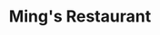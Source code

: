 ---
layout: place
title: "Ming's Restaurant"
permalink: /nevada/carson-city/ming-s-restaurant.html
stateAbbr: NV
stateName: Nevada
cityName: Carson City
seo:
  name: "Ming's Restaurant"
  type: Restaurant
  links: null
description: "Ming's Restaurant serves delicious sushi in Carson City, Nevada. Try fresh Japanese dishes for a great dining experience. "
place_id: ChIJh9yYhxSgmYAR3B5_YER2BFc
photos:
  - name: >-
      places/ChIJh9yYhxSgmYAR3B5_YER2BFc/photos/AeeoHcLUJFy1a_IKhRUFEFS_fZY_VQQymT5uT41oQfRr0HuCZcTDPUfUMQAoRNsewb65OmJ77_NMn_YxWk9_Eud8C-ubCWIJ2U_J_yOkn1W2fQzJo4Z1nOzzy4cj2j1DjlchTbkSLrtTcbsWNxHfSTcrY-fhESQpPg4O9plozNjDLptT4h7aD1L0znYLacZ8hfbft1_hNUzhiRRVJHTLqL_lSQsvtqNwZzdUYtufhHSrV5CZaXQCsDLvoif-aJCptkRqKVJiXDsfMRXNxxraY_EBUcZn9IKtrMwUoXxTh-6Z6HNcSq-5kJA6tAlsJwjA1aGt0_4cl9QriTXFUe8BJX-exlqeIenGZ43EknYLvrnINhe8H7aNqgoJk5kRLNyAiiUkp9Tz-PGQKcdCVE1SBsWLn2RwMQr9Ui-aWGK07UPqgTzmKlmB
    widthPx: 4160
    heightPx: 3120
    authorAttributions:
      - displayName: Bill Leaver
        uri: https://maps.google.com/maps/contrib/115439881218046737044
        photoUri: >-
          https://lh3.googleusercontent.com/a/ACg8ocLJ2Ebdz60SqN8PikfPs2GGnF14nzvQ0D4BBbD92gTysbgOzQ=s100-p-k-no-mo
    flagContentUri: >-
      https://www.google.com/local/imagery/report/?cb_client=maps_api_places.places_api&image_key=!1e10!2sCIHM0ogKEICAgICEjbuoxgE&hl=en-US
    googleMapsUri: >-
      https://www.google.com/maps/place//data=!3m4!1e2!3m2!1sCIHM0ogKEICAgICEjbuoxgE!2e10!4m2!3m1!1s0x8099a0148798dc87:0x57047644607f1edc
  - name: >-
      places/ChIJh9yYhxSgmYAR3B5_YER2BFc/photos/AeeoHcJ4szvPFfjeX5i5bPy2Tsu5EcZn7vWdc1j10n8jUyNmassQi-lqTmln34fGZaPn7mGm4t4xjBhF3Ne2IoYdhUa_6icDti44Sp4dAiVNoNQcopV3dk5fBjKUEHcqhULKjUNTZz_o2rW_suZAwMwV-EyA7ar__tgYr41P5DfxiaYvjjki22rE7SSBmOLqPU43gBiNjCD8Rn8z5kavuMu5MoQkrOr3s4BdAbBvkoV7Wi2yKMGQ-wxO1wcEeVJ_f5aax4yluTxyorrBoBTqxZxW9lt5eoPwXsgLSLUTPPU6deV_YAE58gYVtb_JBF_B2E_gvi1lGDLBYW4gFp1bjupPC6CqCbxtbvRgu2B_2GSPDKEnT18QZd4JNqa9UQB5wRJ9jUCXICQGdiulns5DebBcp-qkeyxpHtoXP0HzR-_bO__9HTZi
    widthPx: 4800
    heightPx: 2700
    authorAttributions:
      - displayName: Brad Christensen
        uri: https://maps.google.com/maps/contrib/103997494350718507189
        photoUri: >-
          https://lh3.googleusercontent.com/a/ACg8ocKub4eVmCtwbFGcK-qnCvr59KwDjn_C6lVoNhQIfSCVoGediQ=s100-p-k-no-mo
    flagContentUri: >-
      https://www.google.com/local/imagery/report/?cb_client=maps_api_places.places_api&image_key=!1e10!2sCIHM0ogKEICAgID4oNikogE&hl=en-US
    googleMapsUri: >-
      https://www.google.com/maps/place//data=!3m4!1e2!3m2!1sCIHM0ogKEICAgID4oNikogE!2e10!4m2!3m1!1s0x8099a0148798dc87:0x57047644607f1edc
  - name: >-
      places/ChIJh9yYhxSgmYAR3B5_YER2BFc/photos/AeeoHcKAVozwkgSDSxnIo6CnVSFgwAvUuL9_HLrj-_kdeAcV8ai1RUGVw5bWdYTnvlajGmI2Z5Ie2gxwlKuVrkybtkB8Y9f_19qtfsNAuAfDr5QzlHsRAWL8E8m3MO7-gDCYxjtXPWTMV859nRgtenY18ZnsstSTNxgGAm82NXzS1au-lxsvGg3rkPhNmtlU8wcIumyauw8AQsBOgFvzeeafT64N-7Xx_1RVq6cnG8PaeWznD4f02tbOeBVx_UClCTzK5UUxW7UEInYysE08KL02sc8l8S7LOGFWQW3S5ft8jtwSLLo1AICMZWJwKcXbLQ1SWQlWAu6rmX0Gl-j8fajOR8OEtd-ecF1v73CVqBi8VCxYdAeQ7Wo44E5OlPPpcEiKFjmEJ5qGrdS4cfIFvtSeSbav-yU_Hf2vX2_RtHlJL6QMnHtn
    widthPx: 4000
    heightPx: 3000
    authorAttributions:
      - displayName: Omar Lopez (Marejo)
        uri: https://maps.google.com/maps/contrib/113023338400922831762
        photoUri: >-
          https://lh3.googleusercontent.com/a-/ALV-UjVobTIYQuwyrq-Gnh_VToorieYAJ9qY5gNbtzSazmUcZcIdsTEE=s100-p-k-no-mo
    flagContentUri: >-
      https://www.google.com/local/imagery/report/?cb_client=maps_api_places.places_api&image_key=!1e10!2sCIHM0ogKEICAgICXlsDjkAE&hl=en-US
    googleMapsUri: >-
      https://www.google.com/maps/place//data=!3m4!1e2!3m2!1sCIHM0ogKEICAgICXlsDjkAE!2e10!4m2!3m1!1s0x8099a0148798dc87:0x57047644607f1edc
  - name: >-
      places/ChIJh9yYhxSgmYAR3B5_YER2BFc/photos/AeeoHcKFjruZkCuIdJTmG1uvJeBYGrn1Ulf2krNGsan_hR5hbNXDa63pj60vO7cb0_ja2dKJbnIknlapaHmKgrsvqMIvWCFal-HtGPqSLrvwZJx7PKj2qdNHLYzTOkag18nJ7XVGYidPJBGoKOcEZ0TCCpuloqelOQgN_yjxfknNxlSucAk6Qf3qaEKbC3EQom-h3fAHLBxlbJzAAwC8PQCXm46nM8tsghRy77c3DEQ2YEDACjKP2KH_JkbKJN4e2ro83v2PM2HBcrgmEJROHpN_SK6wkwne6tYq3cqJTVYRd6u_VqsjrAsyi7k6g_UvzgV2t7WDXgIaVdbQWYqHiLjcGkyhgC5-1SuWhRZULXxFmtxt57U-eLbupOfVochHHbmieY4EJVz7VcWqmkozkCxNv1QB4nZcgPxMhsGwRTgnAVVcEA
    widthPx: 4000
    heightPx: 3000
    authorAttributions:
      - displayName: Bruce T
        uri: https://maps.google.com/maps/contrib/111816861126806699658
        photoUri: >-
          https://lh3.googleusercontent.com/a-/ALV-UjWq6J5MFzLJjCCE0FJ9BkyJaqUDXw-UYiPTT1ko7bLFna4msdA=s100-p-k-no-mo
    flagContentUri: >-
      https://www.google.com/local/imagery/report/?cb_client=maps_api_places.places_api&image_key=!1e10!2sCIHM0ogKEICAgICpk5mmWg&hl=en-US
    googleMapsUri: >-
      https://www.google.com/maps/place//data=!3m4!1e2!3m2!1sCIHM0ogKEICAgICpk5mmWg!2e10!4m2!3m1!1s0x8099a0148798dc87:0x57047644607f1edc
  - name: >-
      places/ChIJh9yYhxSgmYAR3B5_YER2BFc/photos/AeeoHcL9R_ayoSk_CGuWcAObeQfQlGda0mFuw314T77pWnWuvaP_dkGlFtqsd8JkrsuOQHnGmDlgfPs9UlTcs9UVzHEpQumM8g0PdrfRNn5aqKatOlQHHvb6ZpnKk-BWI1lJEfnOEpe9o8DWM702_j7xRcM-FR0lDJQoPRKDrL_YTUYLsUOTEylGsu0ikHb1yagvT5k2oY4dtW_O3tELUXMEUApDVP3qHC6SciQT5cRyB2Hbk2MHengEk9mTxuYGP0yAslhy_6i_iFyah_9J7vHMf-Npr6KKpGATmY0T2WelDU0qpjF3iiikLKQ-4mdPI0gzZjQ__iqW_Tk2AzsaYBf1hWnrykP_koyiwEgvt3sLWLD7EwEkJy2-AxnifYaWLnjkwQCz0nfa-B1tuoRBEYwnK13XTSQ__Z1CF1kkF32tpzu7_cU
    widthPx: 1500
    heightPx: 1000
    authorAttributions:
      - displayName: J P
        uri: https://maps.google.com/maps/contrib/105720207713808488015
        photoUri: >-
          https://lh3.googleusercontent.com/a-/ALV-UjWlu0Ra_vTEgekZo0TMlZAG_c5qTqW6NjGrNj1PFpJSHOIldMnG=s100-p-k-no-mo
    flagContentUri: >-
      https://www.google.com/local/imagery/report/?cb_client=maps_api_places.places_api&image_key=!1e10!2sCIHM0ogKEICAgIC35uKh0AE&hl=en-US
    googleMapsUri: >-
      https://www.google.com/maps/place//data=!3m4!1e2!3m2!1sCIHM0ogKEICAgIC35uKh0AE!2e10!4m2!3m1!1s0x8099a0148798dc87:0x57047644607f1edc
  - name: >-
      places/ChIJh9yYhxSgmYAR3B5_YER2BFc/photos/AeeoHcLkmwOr8sZNSP3ExUBBD9X5TPImwlE1_beIBRO3jVgBdIs5Tcl_Lkqz4ciccF2Adryb_zPdeo5z3xO6aQFKYIZ29F_EPFxuZbQhqdiDwQg7QiCJOPyFp3ji7a7cMlcdU_J9mPavsL2IpdyFxPtcePqX6RcmYgn71ZGwZuuZJmgNKLBKd6i9mSOBZyq6945sOkpOjxjI3BBrYBGAAfp643oUshrOtzUHhX19pwpqwvfBR8FmFUF_AVGmjHWrWkpYe9_0OAJ4g9fIq0xtLV71cbNWNZKj4w7GUFbyI_XVTS7iEpZf8q-W2u3IeVbqmx0wfd2NNP7JPjZEtcg3TbQHewDnmecrr3r4ryuEP_ZPrRYwEDCy3Qt4gPiPvTrsZMMz5okWsHY_PWH0JTXAcyWEb-kFVi0rbG5rkqMaX-vsL-s9ABat
    widthPx: 3000
    heightPx: 4000
    authorAttributions:
      - displayName: Gary Jessup
        uri: https://maps.google.com/maps/contrib/106596080591813967869
        photoUri: >-
          https://lh3.googleusercontent.com/a-/ALV-UjW5Rw--SSHc1PRldIavDy0h1AHuDoN4etkNU_Wlw5yVAwJSGAtVVQ=s100-p-k-no-mo
    flagContentUri: >-
      https://www.google.com/local/imagery/report/?cb_client=maps_api_places.places_api&image_key=!1e10!2sCIHM0ogKEICAgIDBl9jL3AE&hl=en-US
    googleMapsUri: >-
      https://www.google.com/maps/place//data=!3m4!1e2!3m2!1sCIHM0ogKEICAgIDBl9jL3AE!2e10!4m2!3m1!1s0x8099a0148798dc87:0x57047644607f1edc
  - name: >-
      places/ChIJh9yYhxSgmYAR3B5_YER2BFc/photos/AeeoHcIpnUPnHjC7j_kt3AVrx-ZPPuKhE2kCv3uf2ZhvqDwlSKti_sbQopjzcgfv_L4K0tSYUbJKE4vIk50msXh2uQyqFx6UzCUzMgPFVEkDAT6_NdY6f9MVMrIpzad_mWGjCRcXjR8G5WafEp1fGXMsf6B4esTRWLraQ6JbUjIUbzST6Bb6mXC269VoOZoBM0UmGtMM4pKpz975VmON7Aj6dO-ruF9LBwUb5f72gIauKwX-_P1sIoc2H8kHx6sDwJWco7-KY3L21MxWnUqvpNQUutpNwYbNJlp-dpI75iM6rhC5auJzcRByYk2lXG9TUqR2jdKu1CoBg4w249U4l2XxEF89ooll5ADSqo3FQFBWNCfEc03ja2VkrgjMSdkPrf5J4wTI0KaHEPKB7G9YXVAZEYnoaEGUsSHj1i-FrzMpYjI
    widthPx: 4032
    heightPx: 3024
    authorAttributions:
      - displayName: Ngoc Tram Nguyen
        uri: https://maps.google.com/maps/contrib/113008704013382763326
        photoUri: >-
          https://lh3.googleusercontent.com/a-/ALV-UjXJyozxUsZCKEuP32B5VP8f-mqph3RFWeh4zFxHW26fMxnpZMez=s100-p-k-no-mo
    flagContentUri: >-
      https://www.google.com/local/imagery/report/?cb_client=maps_api_places.places_api&image_key=!1e10!2sCIHM0ogKEICAgIDHr5_sKQ&hl=en-US
    googleMapsUri: >-
      https://www.google.com/maps/place//data=!3m4!1e2!3m2!1sCIHM0ogKEICAgIDHr5_sKQ!2e10!4m2!3m1!1s0x8099a0148798dc87:0x57047644607f1edc
  - name: >-
      places/ChIJh9yYhxSgmYAR3B5_YER2BFc/photos/AeeoHcIEjmr5uMfdIH7u9QaZNTDspgqBa76f8WqYuElIiDn2jb87wq0JSWen7N3R0C-0aN2EOWBpgqJ1vaRtCKJEKyg5Fxb5ldNeNdLSB0jiyaa-EEKks-itKk282N-gReDUkoGhyS1UxJsrfOQaTvTbkzIGUrCt_dUmdQcFtChLTEGFYK8Jl8YZBWrPXmGOFWWDPC0UQhXGZ3lFI6TrXmsU5QDr7EUI-pE0PUTtdC16UwFaqfHFQkHIb0vIlOeORd9khNjBOA3X04WWu7W6uIiliwpcGj85UjPTN5aaO_hNkQeZ8IBKHoj0L8XCugNcjo1lBBxkHU-wHfYnC8MsTwPKBxtsaQqw0vYDAcKkznDHywqjlVXITNqmy08CELHDvtIGTrDbFOPw2JUjAhXFDKD7YCQbIn7TAPD-3Bx4cs_5JfxXFw
    widthPx: 3000
    heightPx: 4000
    authorAttributions:
      - displayName: Omar Lopez (Marejo)
        uri: https://maps.google.com/maps/contrib/113023338400922831762
        photoUri: >-
          https://lh3.googleusercontent.com/a-/ALV-UjVobTIYQuwyrq-Gnh_VToorieYAJ9qY5gNbtzSazmUcZcIdsTEE=s100-p-k-no-mo
    flagContentUri: >-
      https://www.google.com/local/imagery/report/?cb_client=maps_api_places.places_api&image_key=!1e10!2sCIHM0ogKEICAgICXlsDjMA&hl=en-US
    googleMapsUri: >-
      https://www.google.com/maps/place//data=!3m4!1e2!3m2!1sCIHM0ogKEICAgICXlsDjMA!2e10!4m2!3m1!1s0x8099a0148798dc87:0x57047644607f1edc
  - name: >-
      places/ChIJh9yYhxSgmYAR3B5_YER2BFc/photos/AeeoHcLTKPGzNHhNaBOqEquszXwCIdOqRoxMPM2NKT9T7gj7tpkLc3iNLL2xFDJ8gPCDruCxKrKzLwOEws7hINb3PVUieiD-gFdTNjzBAfcc1_ic5WLHbG9HT8hLzXwTz221172GIYXkMk50JJkhuuSVA0D07DyJSn5WwOcjEqRZFbSwp0_a-DbxuWE0Jgk6GW2zFITQpIiPU2Y70yUsl0BfDtHfIExmhKqQasjSqlfhqQYvZMzYo8QIhch01FMXBYQYFDA5anfF0GRE9VcFo_NKOB_Qk72PZmsHZKGKgo_USP6FzPq8OY8OMBlmK0yz1b-WWMdqIInmeD9F4KQo8bU5yrLGIzgA5C0sFWxIEcJhvCb_2wpJxAN-UzpllUaQQXs7lMbLIE3eh7ut9kUROhucgDScmjbdTzTlmxJutZtTk9q7leA
    widthPx: 4032
    heightPx: 3024
    authorAttributions:
      - displayName: Ngoc Tram Nguyen
        uri: https://maps.google.com/maps/contrib/113008704013382763326
        photoUri: >-
          https://lh3.googleusercontent.com/a-/ALV-UjXJyozxUsZCKEuP32B5VP8f-mqph3RFWeh4zFxHW26fMxnpZMez=s100-p-k-no-mo
    flagContentUri: >-
      https://www.google.com/local/imagery/report/?cb_client=maps_api_places.places_api&image_key=!1e10!2sCIHM0ogKEICAgIDHr5_syQE&hl=en-US
    googleMapsUri: >-
      https://www.google.com/maps/place//data=!3m4!1e2!3m2!1sCIHM0ogKEICAgIDHr5_syQE!2e10!4m2!3m1!1s0x8099a0148798dc87:0x57047644607f1edc
  - name: >-
      places/ChIJh9yYhxSgmYAR3B5_YER2BFc/photos/AeeoHcIfFXsj-ZaHS2JYIdjkI436DW5hL_XLqRwvWKrdR_eS4nVyVO_WbgVevxhng1aW8KyVO6xxcI-tsVz_zvvj90_0LskIOUIDJWm-Lv1maZUVDvkZzl10CnDOYBvwaw2JJ-GapXmqXefrhXk7wOWgy0Lmh_X8eCVV-T7PUmmaIhwxLkWNsYP4XkloyEXTKsnR7DqaONBmNmxFLIM9L7UeJLLMJnkIwQ5-XTiyowqoJuiTHOlCbIECxqb-ZolHsJX-6MKIMyXpNQQ1EP0LVy-NbyriZcfYinfKIdLnP8cAXZb7VX3JYK0Q8Fdq_3z63jai_EZrYhSFOKoMQDXNdMC26Wgihwi6EuAtWIOozkhKT6wpWdbT5WzY6_O_OVxGGebvEpbEpG2SKl4CuIKQ3MLq7oSlbgenUMMF-8ja1CFR1mBmzw
    widthPx: 3000
    heightPx: 4000
    authorAttributions:
      - displayName: Omar Lopez (Marejo)
        uri: https://maps.google.com/maps/contrib/113023338400922831762
        photoUri: >-
          https://lh3.googleusercontent.com/a-/ALV-UjVobTIYQuwyrq-Gnh_VToorieYAJ9qY5gNbtzSazmUcZcIdsTEE=s100-p-k-no-mo
    flagContentUri: >-
      https://www.google.com/local/imagery/report/?cb_client=maps_api_places.places_api&image_key=!1e10!2sCIHM0ogKEICAgICXlsDjcA&hl=en-US
    googleMapsUri: >-
      https://www.google.com/maps/place//data=!3m4!1e2!3m2!1sCIHM0ogKEICAgICXlsDjcA!2e10!4m2!3m1!1s0x8099a0148798dc87:0x57047644607f1edc
address: 2330 S Carson St, Carson City, NV 89701, USA
street: 2330 S Carson St
city: Carson City
state: NV
zip: '89701'
country: USA
neighborhood: null
latitude: '39.145376'
longitude: '-119.768619'
accessibility_options:
  wheelchairAccessibleParking: true
  wheelchairAccessibleEntrance: true
  wheelchairAccessibleRestroom: true
  wheelchairAccessibleSeating: true
business_status: OPERATIONAL
name: Ming's Restaurant
google_maps_links:
  directionsUri: >-
    https://www.google.com/maps/dir//''/data=!4m7!4m6!1m1!4e2!1m2!1m1!1s0x8099a0148798dc87:0x57047644607f1edc!3e0
  placeUri: https://maps.google.com/?cid=6270266617255370460
  writeAReviewUri: >-
    https://www.google.com/maps/place//data=!4m3!3m2!1s0x8099a0148798dc87:0x57047644607f1edc!12e1
  reviewsUri: >-
    https://www.google.com/maps/place//data=!4m4!3m3!1s0x8099a0148798dc87:0x57047644607f1edc!9m1!1b1
  photosUri: >-
    https://www.google.com/maps/place//data=!4m3!3m2!1s0x8099a0148798dc87:0x57047644607f1edc!10e5
primary_type: Chinese Restaurant
opening_hours:
  regular: null
  current: null
secondary_opening_hours:
  regular:
    weekdayDescriptions: null
    type: null
  current:
    weekdayDescriptions: null
    type: null
phone: null
price_level: null
price_range: null
rating: null
rating_count: 0
website: null
reviews: null
parking_options: null
payment_options: null
allow_dogs: null
curbside_pickup: null
delivery: null
dine_in: null
good_for_children: null
good_for_groups: null
good_for_sports: null
live_music: null
menu_for_children: null
outdoor_seating: null
reservable: null
restroom: null
serves_beer: null
serves_breakfast: null
serves_brunch: null
serves_cocktails: null
serves_coffee: null
serves_dinner: null
serves_dessert: null
serves_lunch: null
serves_vegetarian_food: null
serves_wine: null
takeout: null
summary: null

---